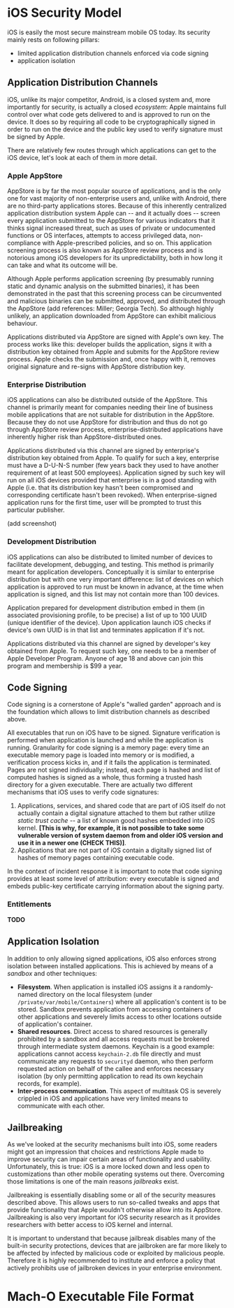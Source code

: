 # iOS Security Model

iOS is easily the most secure mainstream mobile OS today. Its security mainly rests on following pillars:
* limited application distribution channels enforced via code signing  
* application isolation  

## Application Distribution Channels

iOS, unlike its major competitor, Android, is a closed system and, more importantly for security, is actually a closed *ecosystem*: Apple maintains full control over what code gets delivered to and is approved to run on the device. It does so by requiring all code to be cryptographically signed in order to run on the device and the public key used to verify signature must be signed by Apple.

There are relatively few routes through which applications can get to the iOS device, let's look at each of them in more detail.

### Apple AppStore

AppStore is by far the most popular source of applications, and is the only one for vast majority of non-enterprise users and, unlike with Android, there are no third-party applications stores. Because of this inherently centralized application distribution system Apple can -- and it actually does -- screen every application submitted to the AppStore for various indicators that it thinks signal increased threat, such as uses of private or undocumented functions or OS interfaces, attempts to access privileged data, non-compliance with Apple-prescribed policies, and so on. This application screening process is also known as AppStore review process and is notorious among iOS developers for its unpredictability, both in how long it can take and what its outcome will be.

Although Apple performs application screening (by presumably running static and dynamic analysis on the submitted binaries), it has been demonstrated in the past that this screening process can be circumvented and malicious binaries can be submitted, approved, and distributed through the AppStore (add references: Miller; Georgia Tech). So although highly unlikely, an application downloaded from AppStore can exhibit malicious behaviour.

Applications distributed via AppStore are signed with Apple's own key. The process works like this: developer builds the application, signs it with a distribution key obtained from Apple and submits for the AppStore review process. Apple checks the submission and, once happy with it, removes original signature and re-signs with AppStore distribution key.

### Enterprise Distribution

iOS applications can also be distributed outside of the AppStore. This channel is primarily meant for companies needing their line of business mobile applications that are not suitable for distribution in the AppStore. Because they do not use AppStore for distribution and thus do not go through AppStore review process, enterprise-distributed applications have inherently higher risk than AppStore-distributed ones.

Applications distributed via this channel are signed by enterprise's distribution key obtained from Apple. To qualify for such a key, enterprise must have a D-U-N-S number (few years back they used to have another requirement of at least 500 employees). Application signed by such key will run on all iOS devices provided that enterprise is in a good standing with Apple (i.e. that its distribution key hasn't been compromised and corresponding certificate hasn't been revoked). When enterprise-signed application runs for the first time, user will be prompted to trust this particular publisher.

(add screenshot)

### Development Distribution

iOS applications can also be distributed to  limited number of devices to facilitate development, debugging, and testing. This method is primarily meant for application developers. Conceptually it is similar to enterprise distribution but with one very important difference: list of devices on which application is approved to run must be known in advance, at the time when application is signed, and this list may not contain more than 100 devices.

Application prepared for development distribution embed in them (in associated provisioning profile, to be precise) a list of up to 100 UUID (unique identifier of the device). Upon application launch iOS checks if device's own UUID is in that list and terminates application if it's not.

Applications distributed via this channel are signed by developer's key obtained from Apple. To request such key, one needs to be a member of Apple Developer Program. Anyone of age 18 and above can join this program and membership is $99 a year.

## Code Signing

Code signing is a cornerstone of Apple's "walled garden" approach and is the foundation which allows to limit distribution channels as described above.

All executables that run on iOS have to be signed. Signature verification is performed when application is launched and while the application is running. Granularity for code signing is a memory page: every time an executable memory page is loaded into memory or is modified, a verification process kicks in, and if it fails the application is terminated. Pages are not signed individually; instead, each page is hashed and list of computed hashes is signed as a whole, thus forming a trusted hash directory for a given executable. There are actually two different mechanisms that iOS uses to verify code signatures:
1. Applications, services, and shared code that are part of  iOS itself do not actually contain a digital signature attached to them but rather utilize *static trust cache* -- a list of known good hashes embedded into iOS kernel. **[This is why, for example, it is not possible to take some vulnerable version of system daemon from and older iOS version and use it in a newer one (CHECK THIS)]**.
2.  Applications that are not part of iOS contain a digitally signed list of hashes of memory pages containing executable code.

In the context of incident response it is important to note that code signing provides at least some level of attribution: every executable is signed and embeds public-key certificate carrying information about the signing party.

### Entitlements

**TODO**

## Application Isolation

In addition to only allowing signed applications, iOS also enforces strong isolation between installed applications. This is achieved by means of a *sandbox* and other techniques:
* **Filesystem**. When application is installed iOS assigns it a randomly-named directory on the local filesystem (under `/private/var/mobile/Containers`) where all application's content is to be stored. Sandbox prevents application from accessing containers of other applications and severely limits access to other locations outside of application's container.  
* **Shared resources**. Direct access to shared resources is generally prohibited by a sandbox and all access requests must be brokered through intermediate system daemons. Keychain is a good example: applications cannot access `keychain-2.db` file directly and must communicate any requests to `securityd` daemon, who then perform requested action on behalf of the callee and enforces necessary isolation (by only permitting application to read its own keychain records, for example).  
* **Inter-process communication**. This aspect of multitask OS is severely crippled in iOS and applications have very limited means to communicate with each other.

## Jailbreaking

As we've looked at the security mechanisms built into iOS, some readers might got an impression that choices and restrictions Apple made to improve security can impair certain areas of functionality and usability. Unfortunately, this is true: iOS is a more locked down and less open to customizations than other mobile operating systems out there. Overcoming those limitations is one of the main reasons *jailbreaks* exist.

Jailbreaking is essentially disabling some or all of the security measures described above. This allows users to run so-called tweaks and apps that provide functionality that Apple wouldn't otherwise allow into its AppStore. Jailbreaking is also very important for iOS security research as it provides researchers with better access to iOS kernel and internal.

It is important to understand that because jailbreak disables many of the built-in security protections, devices that are jailbroken are far more likely to be affected by infected by malicious code or exploited by malicious people. Therefore it is highly recommended to institute and enforce a policy that actively prohibits use of jailbroken devices in your enterprise environment.

# Mach-O Executable File Format
